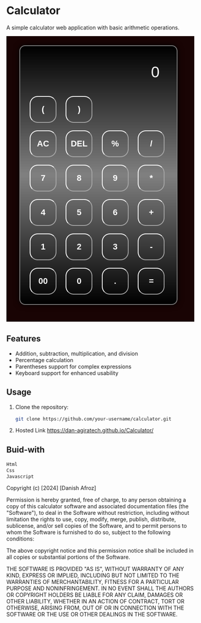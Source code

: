 # Calculator

A simple calculator web application with basic arithmetic operations.

![Calculator](Calculator.png)

## Features

- Addition, subtraction, multiplication, and division
- Percentage calculation
- Parentheses support for complex expressions
- Keyboard support for enhanced usability

## Usage

1. Clone the repository:

   ```bash
   git clone https://github.com/your-username/calculator.git

 2. Hosted Link
    https://dan-agiratech.github.io/Calculator/

## Buid-with
    Html
    Css
    Javascript
    


Copyright (c) [2024] [Danish Afroz]

Permission is hereby granted, free of charge, to any person obtaining a copy
of this calculator software and associated documentation files (the "Software"), to deal
in the Software without restriction, including without limitation the rights
to use, copy, modify, merge, publish, distribute, sublicense, and/or sell
copies of the Software, and to permit persons to whom the Software is
furnished to do so, subject to the following conditions:

The above copyright notice and this permission notice shall be included in all
copies or substantial portions of the Software.

THE SOFTWARE IS PROVIDED "AS IS", WITHOUT WARRANTY OF ANY KIND, EXPRESS OR
IMPLIED, INCLUDING BUT NOT LIMITED TO THE WARRANTIES OF MERCHANTABILITY,
FITNESS FOR A PARTICULAR PURPOSE AND NONINFRINGEMENT. IN NO EVENT SHALL THE
AUTHORS OR COPYRIGHT HOLDERS BE LIABLE FOR ANY CLAIM, DAMAGES OR OTHER
LIABILITY, WHETHER IN AN ACTION OF CONTRACT, TORT OR OTHERWISE, ARISING FROM,
OUT OF OR IN CONNECTION WITH THE SOFTWARE OR THE USE OR OTHER DEALINGS IN THE
SOFTWARE.
